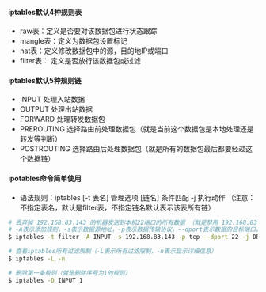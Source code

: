 #### iptables默认4种规则表
 - raw表：定义是否要对该数据包进行状态跟踪
 - mangle表：定义为数据包设置标记
 - nat表：定义修改数据包中的源，目的地IP或端口
 - filter表： 定义是否放行该数据包或过滤
 
#### iptables默认5种规则链
 - INPUT 处理入站数据
 - OUTPUT 处理出站数据
 - FORWARD 处理转发数据包
 - PREROUTING 选择路由前处理数据包（就是当前这个数据包是本地处理还是转发等判断）
 - POSTROUTING 选择路由后处理数据包（就是所有的数据包最后都要经过这个数据链）
 
#### ipotables命令简单使用
 - 语法规则：iptables [-t 表名] 管理选项  [链名] 条件匹配   -j 执行动作 （注意：不指定表名，默认是filter表，不指定链名默认表示该表所有链）
 ```bash
 # 丢弃掉 192.168.83.143 的机器发送到本机22端口的所有数据 （就是禁用 192.168.83.143 连接本机22端口）
 # -A表示添加规则，-s表示数据源地址，-p表示数据传输协议，--dport表示数据的目标端口，DROP表示丢弃数据包
 $ iptables -t filter -A INPUT -s 192.168.83.143 -p tcp --dport 22 -j DROP
 
 # 查看iptables所有过滤限制（-L表示所有过滤限制，-n表示显示详细信息）
 $ iptables -L -n
 
 # 删除第一条规则（就是删除序号为1的规则）
 $ iptables -D INPUT 1
 ```